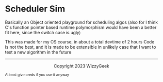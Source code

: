 # Scheduler Sim

Basically an Object oriented playground for scheduling algos
(also for I think C's function pointer based runtime polymorphism
would have been a better fit here, since the switch case
is ugly)

This was made for my OS course, in about a total devtime of 2 hours
Code is not the best, and it is made to be extensible
in unlikely case that I want to test a new algorithm in the future

<hr/>
<center>Copyright 2023 WizzyGeek</center>

<sub>Atleast give creds if you use it anyway</sub>
